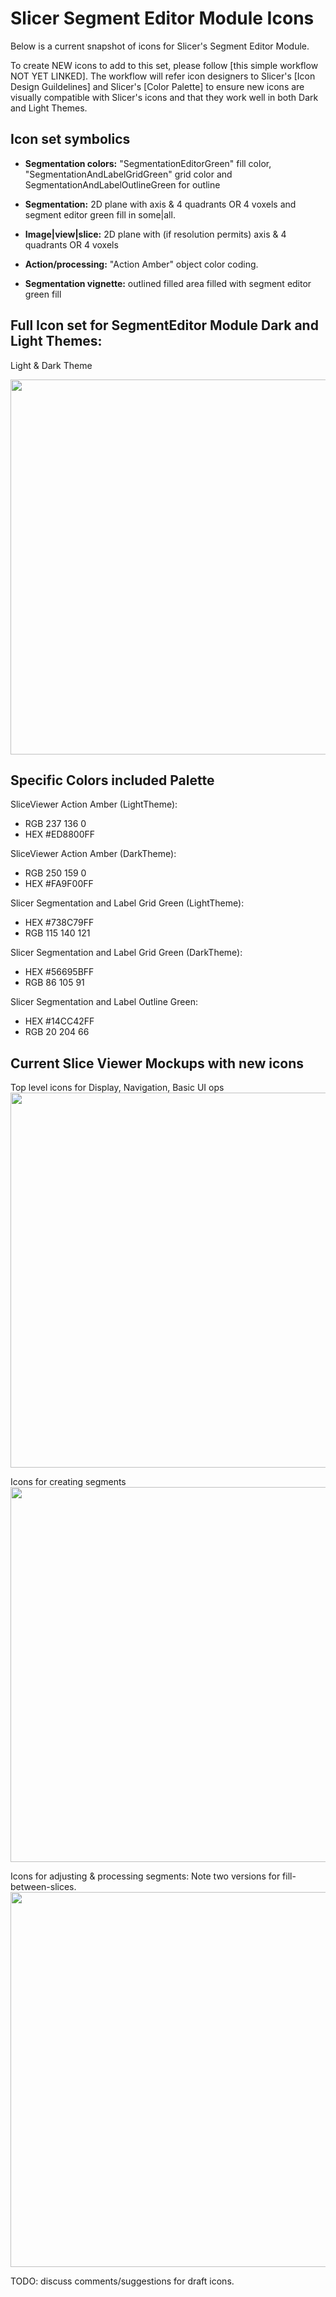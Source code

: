 # Slicer Segment Editor Module Icons

Below is a current snapshot of icons for Slicer's Segment Editor Module. 

To create NEW icons to add to this set, please follow [this simple workflow NOT YET LINKED]. The workflow will refer icon designers to Slicer's [Icon Design Guildelines] and Slicer's [Color Palette] to ensure new icons are visually compatible with Slicer's icons and that they work well in both Dark and Light Themes.

## Icon set symbolics

* **Segmentation colors:** "SegmentationEditorGreen" fill color, "SegmentationAndLabelGridGreen" grid color and SegmentationAndLabelOutlineGreen for outline

* **Segmentation:** 2D plane with axis & 4 quadrants OR 4 voxels and segment editor green fill in some|all.

* **Image|view|slice:** 2D plane with (if resolution permits) axis & 4 quadrants OR 4 voxels 

* **Action/processing:** "Action Amber" object color coding.
  
* **Segmentation vignette:** outlined filled area filled with segment editor green fill


## Full Icon set for SegmentEditor Module Dark and Light Themes:

Light & Dark Theme 

<img src="https://github.com/user-attachments/assets/ee552b6f-8df3-4039-8837-d509c228ee22" width="600">

## Specific Colors included Palette

SliceViewer Action Amber (LightTheme):
* RGB 237 136 0
* HEX #ED8800FF

SliceViewer Action Amber (DarkTheme):
* RGB 250 159 0
* HEX #FA9F00FF

Slicer Segmentation and Label Grid Green (LightTheme):
* HEX #738C79FF
* RGB 115 140 121

Slicer Segmentation and Label Grid Green (DarkTheme):
* HEX #56695BFF
* RGB 86 105 91

Slicer Segmentation and Label Outline Green:
* HEX #14CC42FF
* RGB 20 204 66 

## Current Slice Viewer Mockups with new icons

Top level icons for Display, Navigation, Basic UI ops
<img src="https://github.com/user-attachments/assets/5d6dd8e4-b8df-4d83-a3e6-974dd7d79e90" width="600">

Icons for creating segments
<img src="https://github.com/user-attachments/assets/5549a263-9033-435a-843e-08b2bf47c490" width="600">

Icons for adjusting & processing segments:
Note two versions for fill-between-slices.
<img src="https://github.com/user-attachments/assets/e6643000-05e9-48b1-8713-435c3f3f517a" width="600">

TODO: discuss comments/suggestions for draft icons.

